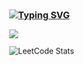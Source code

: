 ### [![Typing SVG](https://readme-typing-svg.herokuapp.com?color=%2336BCF7&lines=Python+developer)](https://git.io/typing-svg)

![](http://github-profile-summary-cards.vercel.app/api/cards/repos-per-language?username=vn7n24fzkq&theme=default)

![LeetCode Stats](https://leetcard.jacoblin.cool/keyayeten?theme=dark&font=Fraunces&ext=activity)
